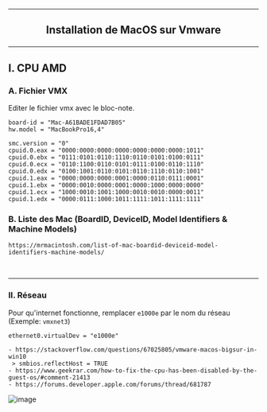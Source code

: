 -------------------------------------------------------------------------------------------------------------------------
## <p align='center'> Installation de MacOS sur Vmware </p>

-------------------------------------------------------------------------------------------------------------------------
## I. CPU AMD
### A. Fichier VMX
Editer le fichier vmx avec le bloc-note.
```
board-id = "Mac-A61BADE1FDAD7B05"
hw.model = "MacBookPro16,4"

smc.version = "0"
cpuid.0.eax = "0000:0000:0000:0000:0000:0000:0000:1011"
cpuid.0.ebx = "0111:0101:0110:1110:0110:0101:0100:0111"
cpuid.0.ecx = "0110:1100:0110:0101:0111:0100:0110:1110"
cpuid.0.edx = "0100:1001:0110:0101:0110:1110:0110:1001"
cpuid.1.eax = "0000:0000:0000:0001:0000:0110:0111:0001"
cpuid.1.ebx = "0000:0010:0000:0001:0000:1000:0000:0000"
cpuid.1.ecx = "1000:0010:1001:1000:0010:0010:0000:0011"
cpuid.1.edx = "0000:0111:1000:1011:1111:1011:1111:1111"
```

### B. Liste des Mac (BoardID, DeviceID, Model Identifiers & Machine Models)

```
https://mrmacintosh.com/list-of-mac-boardid-deviceid-model-identifiers-machine-models/
```

<br />

-------------------------------------------------------------------------------------------------------------------------
### II. Réseau
Pour qu'internet fonctionne, remplacer `e1000e` par le nom du réseau (Exemple: `vmxnet3`)
```
ethernet0.virtualDev = "e1000e"
```



```
- https://stackoverflow.com/questions/67025805/vmware-macos-bigsur-in-win10
 > smbios.reflectHost = TRUE
- https://www.geekrar.com/how-to-fix-the-cpu-has-been-disabled-by-the-guest-os/#comment-21413
- https://forums.developer.apple.com/forums/thread/681787
```

![image](https://github.com/user-attachments/assets/81a92f69-2a3c-4ecb-83de-6aa6933f2e33)
